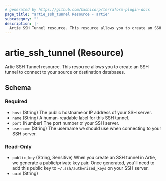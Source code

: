 ```yaml
---
# generated by https://github.com/hashicorp/terraform-plugin-docs
page_title: "artie_ssh_tunnel Resource - artie"
subcategory: ""
description: |-
  Artie SSH Tunnel resource. This resource allows you to create an SSH tunnel to connect to your source or destination databases.
---
```


# artie_ssh_tunnel (Resource)

Artie SSH Tunnel resource. This resource allows you to create an SSH tunnel to connect to your source or destination databases.



<!-- schema generated by tfplugindocs -->
## Schema

### Required

- `host` (String) The public hostname or IP address of your SSH server.
- `name` (String) A human-readable label for this SSH tunnel.
- `port` (Number) The port number of your SSH server.
- `username` (String) The username we should use when connecting to your SSH server.

### Read-Only

- `public_key` (String, Sensitive) When you create an SSH tunnel in Artie, we generate a public/private key pair. Once generated, you'll need to add this public key to `~/.ssh/authorized_keys` on your SSH server.
- `uuid` (String)
